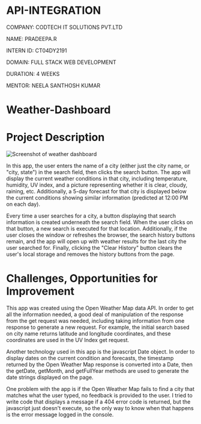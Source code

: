 # API-INTEGRATION

COMPANY: CODTECH IT SOLUTIONS PVT.LTD

NAME: PRADEEPA.R

INTERN ID: CT04DY2191

DOMAIN: FULL STACK WEB DEVELOPMENT

DURATION: 4 WEEKS

MENTOR: NEELA SANTHOSH KUMAR

# Weather-Dashboard


# Project Description

![Screenshot of weather dashboard](https://github.com/RyanEllingson/Weather-Dashboard/blob/master/assets/images/weather-dashboard-snip.JPG)

In this app, the user enters the name of a city (either just the city name, or "city, state") in the search field, then clicks the search button.  The app will display the current weather conditions in that city, including temperature, humidity, UV index, and a picture representing whether it is clear, cloudy, raining, etc.  Additionally, a 5-day forecast for that city is displayed below the current conditions showing similar information (predicted at 12:00 PM on each day).

Every time a user searches for a city, a button displaying that search information is created underneath the search field.  When the user clicks on that button, a new search is executed for that location.  Additionally, if the user closes the window or refreshes the browser, the search history buttons remain, and the app will open up with weather results for the last city the user searched for.  Finally, clicking the "Clear History" button clears the user's local storage and removes the history buttons from the page.

# Challenges, Opportunities for Improvement

This app was created using the Open Weather Map data API.  In order to get all the information needed, a good deal of manipulation of the response from the get request was needed, including taking information from one response to generate a new request.  For example, the initial search based on city name returns latitude and longitude coordinates, and these coordinates are used in the UV Index get request.

Another technology used in this app is the javascript Date object.  In order to display dates on the current condition and forecasts, the timestamp returned by the Open Weather Map response is converted into a Date, then the getDate, getMonth, and getFullYear methods are used to generate the date strings displayed on the page.

One problem with the app is if the Open Weather Map fails to find a city that matches what the user typed, no feedback is provided to the user.  I tried to write code that displays a message if a 404 error code is returned, but the javascript just doesn't execute, so the only way to know when that happens is the error message logged in the console.
